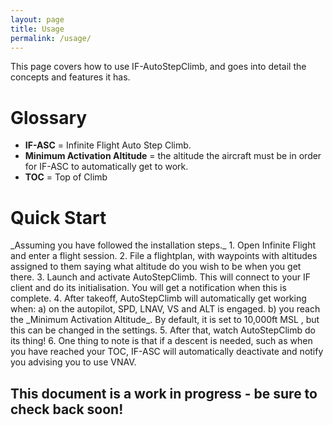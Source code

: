 ```yaml
---
layout: page
title: Usage
permalink: /usage/
---
```


This page covers how to use IF-AutoStepClimb, and goes into detail the concepts and features it has.

# Glossary

- **IF-ASC** = Infinite Flight Auto Step Climb.
- **Minimum Activation Altitude** = the altitude the aircraft must be in order for IF-ASC to automatically get to work.
- **TOC** = Top of Climb

<h1 id="quick-start">Quick Start</h1>
_Assuming you have followed the installation steps._
 1. Open Infinite Flight and enter a flight session.
 2. File a flightplan, with waypoints with altitudes assigned to them saying what altitude do you wish to be when you get there.
 3. Launch and activate AutoStepClimb. This will connect to your IF client and do its initialisation. You will get a notification when this is complete.
 4. After takeoff, AutoStepClimb will automatically get working when: 
  a) on the autopilot, SPD, LNAV, VS and ALT is engaged.
  b) you reach the  _Minimum Activation Altitude_. By default, it is set to 10,000ft MSL , but this can be changed in the settings.
5. After that, watch AutoStepClimb do its thing!
6. One thing to note is that if a descent is needed, such as when you have reached your TOC, IF-ASC will automatically deactivate and notify you advising you to use VNAV.

## This document is a work in progress - be sure to check back soon!
